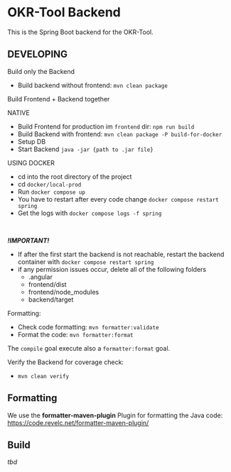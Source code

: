 # OKR-Tool Backend

This is the Spring Boot backend for the OKR-Tool.

## DEVELOPING

Build only the Backend
- Build backend without frontend: `mvn clean package`


Build Frontend + Backend together

NATIVE
- Build Frontend for production im `frontend` dir: `npm run build`
- Build Backend with frontend: `mvn clean package -P build-for-docker`
- Setup DB
- Start Backend `java -jar {path to .jar file}`

USING DOCKER
- cd into the root directory of the project
- cd `docker/local-prod`
- Run `docker compose up`
- You have to restart after every code change `docker compose restart spring`
- Get the logs with `docker compose logs -f spring`
<br>

***!IMPORTANT!***
- If after the first start the backend is not reachable, restart the backend container with `docker compose restart spring`
- if any permission issues occur, delete all of the following folders
  - .angular
  - frontend/dist
  - frontend/node_modules
  - backend/target

Formatting:
- Check code formatting: `mvn formatter:validate`
- Format the code: `mvn formatter:format`

The `compile` goal execute also a `formatter:format` goal.

Verify the Backend for coverage check:
- `mvn clean verify`

## Formatting
We use the **formatter-maven-plugin** Plugin for formatting the Java code:
https://code.revelc.net/formatter-maven-plugin/

## Build
_tbd_
